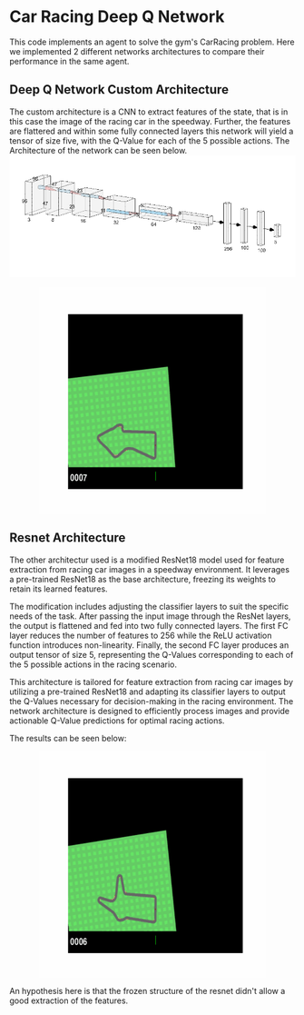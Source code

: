 # Car Racing Deep Q Network

This code implements an agent to solve the gym's CarRacing problem. Here we implemented 2 different networks architectures to compare their performance in the same agent.

## Deep Q Network Custom Architecture
The custom architecture is a CNN to extract features of the state, that is in this case the image of the racing car in the speedway. Further, the features are flattered and within some fully connected layers this network will yield a tensor of size five, with the Q-Value for each of the 5 possible actions.
The Architecture of the network can be seen below.
![Alt text](DQN.png)

<div align="center">  
  <img align="center" alt="GIF" src="https://github.com/rs-benatti/CarRacing_Deep_Q_Network/blob/master/Custom_QNet_Learner_Animation.gif"
 width="400" height="400" />
</div>

## Resnet Architecture
The other architectur used is a modified ResNet18 model used for feature extraction from racing car images in a speedway environment. It leverages a pre-trained ResNet18 as the base architecture, freezing its weights to retain its learned features.

The modification includes adjusting the classifier layers to suit the specific needs of the task. After passing the input image through the ResNet layers, the output is flattened and fed into two fully connected layers. The first FC layer reduces the number of features to 256 while the ReLU activation function introduces non-linearity. Finally, the second FC layer produces an output tensor of size 5, representing the Q-Values corresponding to each of the 5 possible actions in the racing scenario.

This architecture is tailored for feature extraction from racing car images by utilizing a pre-trained ResNet18 and adapting its classifier layers to output the Q-Values necessary for decision-making in the racing environment. The network architecture is designed to efficiently process images and provide actionable Q-Value predictions for optimal racing actions.

The results can be seen below:

<div align="center">  
  <img align="center" alt="GIF" src="https://github.com/rs-benatti/CarRacing_Deep_Q_Network/blob/master/Resnet_Learner_Animation.gif"
 width="400" height="400" />
</div>

An hypothesis here is that the frozen structure of the resnet didn't allow a good extraction of the features.


